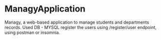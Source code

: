 # ManagyApplication
Managy, a web-based application to manage students and departments records.
Used DB - MYSQL
register the users using /register/user endpoint, using postman or insomnia.

